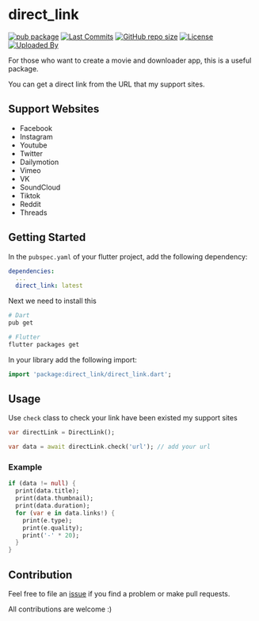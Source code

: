 # direct_link

[![pub package](https://img.shields.io/pub/v/direct_link.svg?logo=dart&logoColor=00b9fc)](https://pub.dev/packages/direct_link)
[![Last Commits](https://img.shields.io/github/last-commit/thitlwincoder/direct_link?logo=git&logoColor=white)](https://github.com/thitlwincoder/direct_link/commits/master)
[![GitHub repo size](https://img.shields.io/github/repo-size/thitlwincoder/direct_link)](https://github.com/thitlwincoder/direct_link)
[![License](https://img.shields.io/github/license/thitlwincoder/direct_link?logo=open-source-initiative&logoColor=green)](https://github.com/thitlwincoder/direct_link/blob/master/LICENSE)
<br>
[![Uploaded By](https://img.shields.io/badge/uploaded%20by-thitlwincoder-blue)](https://github.com/thitlwincoder)

For those who want to create a movie and downloader app, this is a useful package.

You can get a direct link from the URL that my support sites.

## Support Websites

- Facebook
- Instagram
- Youtube
- Twitter
- Dailymotion
- Vimeo
- VK
- SoundCloud
- Tiktok
- Reddit
- Threads

## Getting Started

In the `pubspec.yaml` of your flutter project, add the following dependency:

```yaml
dependencies:
  ...
  direct_link: latest
```

Next we need to install this

```sh
# Dart
pub get

# Flutter
flutter packages get
```

In your library add the following import:

```dart
import 'package:direct_link/direct_link.dart';
```

## Usage

Use `check` class to check your link have been existed my support sites

```dart
var directLink = DirectLink();

var data = await directLink.check('url'); // add your url
```

### Example

```dart
if (data != null) {
  print(data.title);
  print(data.thumbnail);
  print(data.duration);
  for (var e in data.links!) {
    print(e.type);
    print(e.quality);
    print('-' * 20);
  }
}

```

## Contribution

Feel free to file an [issue](https://github.com/thitlwincoder/direct_link/issues/new) if you find a problem or make pull requests.

All contributions are welcome :)
